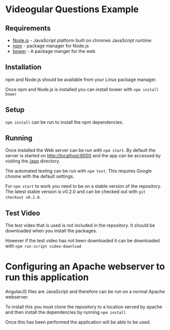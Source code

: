 Videogular Questions Example
============================

Requirements
------------

* [Node.js](http://nodejs.org/) - JavaScript platform built on chromes JavaScript runtime
* [npm](https://www.npmjs.org/) - package manager for Node.js
* [bower](http://bower.io/) - A package manger for the web

Installation
------------

npm and Node.js should be available from your Linux package manager.

Once npm and Node.js is installed you can install bower with `npm install bower`

Setup
-----

`npm install` can be run to install the npm dependencies.

Running
-------

Once installed the Web server can be run with `npm start`.  By default the
server is started on [http://localhost:8000](http://localhost:8000) and the app
can be accessed by visiting the [/app](http://localhost:8000/app/) directory.

The automated testing can be run with `npm test`.
This requires Google chrome with the default settings.

For `npm start` to work you need to be on a stable version of the repository.
The latest stable version is v0.2.0 and can be checked out with `git checkout
v0.2.0`.

Test Video
----------

The test video that is used is not included in the repository. It should be
downloaded when you install the packages.

However if the test video has not been downloaded it can be downloaded with
`npm run-script video-download`

Configuring an Apache webserver to run this application
=======================================================

AngularJS files are JavaScript and therefore can be run on a normal Apache webserver.

To install this you must clone the repository to a location served by apache and then install the dependencies by running `npm install`

Once this has been performed the application will be able to be used.
